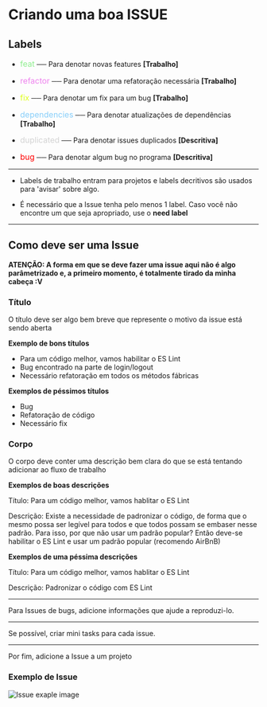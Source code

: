 # Criando uma boa ISSUE

## Labels
- <span style="color: lightgreen; font-size: 16px;">feat</span> ── Para denotar novas features **[Trabalho]**

- <span style="color: violet; font-size: 16px;">refactor</span> ── Para denotar uma refatoração necessária **[Trabalho]**

- <span style="color: #deff1c; font-size: 16px;">fix</span> ── Para denotar um fix para um bug **[Trabalho]**

- <span style="color: lightskyblue; font-size: 16px;">dependencies</span> ── Para denotar atualizações de dependências **[Trabalho]**

- <span style="color: lightgrey; font-size: 16px;">duplicated</span> ── Para denotar issues duplicados **[Descritiva]**

- <span style="color: red; font-size: 16px;">bug</span> ── Para denotar algum bug no programa **[Descritiva]**

---
- Labels de trabalho entram para projetos e labels decritivos são usados para 'avisar' sobre algo.

- É necessário que a Issue tenha pelo menos 1 label. Caso você não encontre um que seja apropriado, use o **need label**

---

## Como deve ser uma Issue

**ATENÇÃO: A forma em que se deve fazer uma issue aqui não é algo parâmetrizado e, a primeiro momento, é totalmente tirado da minha cabeça :V**

### Título
O título deve ser algo bem breve que represente o motivo da issue está sendo aberta

**Exemplo de bons títulos**
- Para um código melhor, vamos habilitar o ES Lint
- Bug encontrado na parte de login/logout
- Necessário refatoração em todos os métodos fábricas

**Exemplos de péssimos títulos**
- Bug
- Refatoração de código
- Necessário fix


### Corpo

O corpo deve conter uma descrição bem clara do que se está tentando adicionar ao fluxo de trabalho

**Exemplos de boas descrições**

Título: Para um código melhor, vamos hablitar o ES Lint

Descrição: Existe a necessidade de padronizar o código, de forma que o mesmo possa ser legível para todos e que todos possam se embaser nesse padrão. Para isso, por que não usar um padrão popular? Então deve-se habilitar o ES Lint e usar um padrão popular (recomendo AirBnB)


**Exemplos de uma péssima descrições**

Título: Para um código melhor, vamos hablitar o ES Lint

Descrição: Padronizar o código com ES Lint

---

Para Issues de bugs, adicione informações que ajude a reproduzi-lo.

---

Se possível, criar mini tasks para cada issue.

---
Por fim, adicione a Issue a um projeto


### Exemplo de Issue
![Issue exaple image](https://github.com/GustavoGomesDias/prag.money/blob/doc/issues/docs/images/issue.png)
